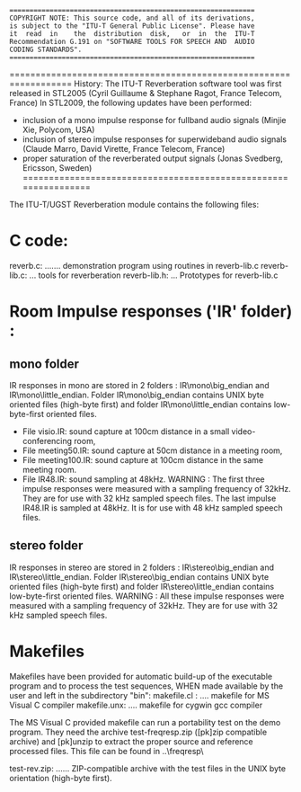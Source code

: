     =============================================================
    COPYRIGHT NOTE: This source code, and all of its derivations,
    is subject to the "ITU-T General Public License". Please have
    it  read  in    the  distribution  disk,   or  in  the  ITU-T
    Recommendation G.191 on "SOFTWARE TOOLS FOR SPEECH AND  AUDIO
    CODING STANDARDS".
    =============================================================

==================================================================
History:
The ITU-T Reverberation software tool was first released in
STL2005 (Cyril Guillaume & Stephane Ragot, France Telecom, France)
In STL2009, the following updates have been performed:
 - inclusion of a mono impulse response for fullband audio signals
 (Minjie Xie, Polycom, USA)
 - inclusion of stereo impulse responses for superwideband audio signals
 (Claude Marro, David Virette, France Telecom, France)
 - proper saturation of the reverberated output signals
 (Jonas Svedberg, Ericsson, Sweden)
================================================================


The ITU-T/UGST Reverberation module contains the following files:

C code:
===
 reverb.c: ....... demonstration program using routines in reverb-lib.c
 reverb-lib.c: ... tools for reverberation
 reverb-lib.h: ... Prototypes for reverb-lib.c

Room Impulse responses ('IR' folder) :
===

mono folder
---
IR responses in mono are stored in 2 folders : IR\mono\big_endian and IR\mono\little_endian.
Folder IR\mono\big_endian contains UNIX byte oriented files (high-byte first)
and
folder IR\mono\little_endian contains low-byte-first oriented files.
  - File visio.IR: sound capture at 100cm distance in a small video-conferencing room,
  - File meeting50.IR: sound capture at 50cm distance in a meeting room,
  - File meeting100.IR: sound capture at 100cm distance in the same meeting room.
  - File IR48.IR: sound sampling at 48kHz.
WARNING : The first three impulse responses were measured with a sampling frequency of 32kHz.
They are for use with 32 kHz sampled speech files. The last impulse IR48.IR is sampled at 48kHz.
It is for use with 48 kHz sampled speech files.

stereo folder
---
IR responses in stereo are stored in 2 folders : IR\stereo\big_endian and IR\stereo\little_endian.
Folder IR\stereo\big_endian contains UNIX byte oriented files (high-byte first)
and folder IR\stereo\little_endian contains low-byte-first oriented files.
WARNING : All these impulse responses were measured with a sampling frequency of 32kHz.
They are for use with 32 kHz sampled speech files.

Makefiles
===
Makefiles have been provided for automatic build-up of the executable program
and to process the test sequences, WHEN made available by the user and left
in the subdirectory "bin":
makefile.cl : .... makefile for MS Visual C compiler
makefile.unx: .... makefile for cygwin gcc compiler

The MS Visual C provided makefile can run a portability test on the demo program. They
need the archive test-freqresp.zip ([pk]zip compatible archive) and [pk]unzip to
extract the proper source and reference processed files. This file can be found in ..\freqresp\

test-rev.zip: ...... ZIP-compatible archive with the test files in the UNIX
			   byte orientation (high-byte first).
